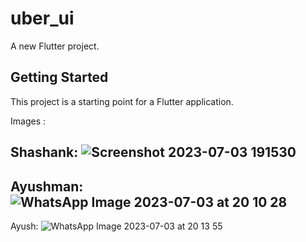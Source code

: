 # uber_ui

A new Flutter project.

## Getting Started

This project is a starting point for a Flutter application.

Images :

Shashank:
![Screenshot 2023-07-03 191530](https://github.com/Vaishnav2108/uber_ui/assets/97314816/ef0ad371-357a-48b7-8604-3b57ada7da63)
------------
Ayushman:
![WhatsApp Image 2023-07-03 at 20 10 28](https://github.com/Vaishnav2108/uber_ui/assets/97314816/d069d7aa-0ba1-42cb-92e3-70d90d098c3b)
------------
Ayush:
![WhatsApp Image 2023-07-03 at 20 13 55](https://github.com/Vaishnav2108/uber_ui/assets/97314816/f0aa1c9b-a1f9-4de2-8b74-bc2f98d70734)
